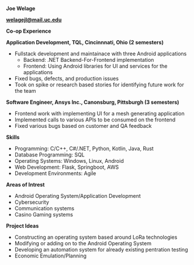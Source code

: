 **Joe Welage**

**welagejl@mail.uc.edu**

**Co-op Experience**

**Application Development, TQL, Cincinnnati, Ohio (2 semesters)**
  -  Fullstack development and maintainace with three Android applications
     - Backend: .NET Backend-For-Frontend implementation
     - Frontend: Using Android libraries for UI and services for the applications
  -  Fixed bugs, defects, and production issues
  -  Took on spike or research based stories for identifying future work for the team

**Software Engineer, Ansys Inc., Canonsburg, Pittsburgh (3 semesters)**
  - Frontend work with implementing UI for a mesh generating application 
  - Implemented calls to various APIs to be consumed on the frontend
  - Fixed various bugs based on customer and QA feedback

**Skills**
  -  Programming: C/C++, C#/.NET, Python, Kotlin, Java, Rust
  -  Database Programming: SQL
  -  Operating Systems: Windows, Linux, Android
  -  Web Development: Flask, Springboot, AWS
  -  Development Environments: Agile 

**Areas of Intrest**
  - Android Operating System/Application Development
  - Cybersecurity
  - Communication systems
  - Casino Gaming systems

**Project Ideas** 
  - Constructing an operating system based around LoRa technologies 
  - Modifying or adding on to the Android Operating System
  - Developing an automation system for already existing pentration testing
  - Economic Emulation/Planning
